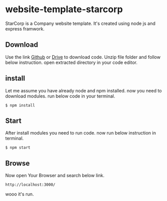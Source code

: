 # website-template-starcorp

StarCorp is a Company website template. It's created using node js and express framwork. 

## Download

Use the link [Github](https://github.com/dkmali3055/starcorp-website-template) or [Drive](https://drive.google.com/file/d/11IPnUvhAbL4VEzTeNNkz1jDKry4sxluG/view?usp=sharing) to download  code. Unzip file folder and follow below instruction.
open extracted directory in your code editor.
## install
Let me assume you have already node and npm installed. now you need to download modules. run below code in your terminal.

```terminal
$ npm install
```

## Start
After install modules you need to run code.
now run below instruction in terminal.

```terminal
$ npm start
```

## Browse
Now open Your Browser and search below link.
```terminal
http://localhost:3000/
```
wooo it's run.

